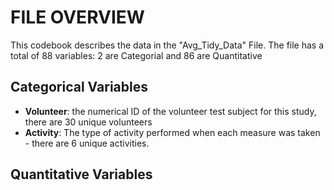 # FILE OVERVIEW
This codebook describes the data in the "Avg_Tidy_Data" File. The file has a total of 88 variables: 2 are Categorial and 86 are Quantitative
## Categorical Variables
- **Volunteer**: the numerical ID of the volunteer test subject for this study, there are 30 unique volunteers
- **Activity**: The type of activity performed when each measure was taken - there are 6 unique activities.

## Quantitative Variables
